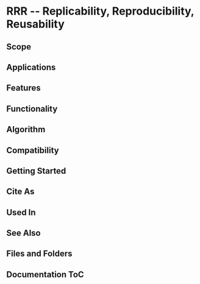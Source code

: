 RRR -- Replicability, Reproducibility, Reusability
==================================================

## Scope


## Applications


## Features


## Functionality


## Algorithm


## Compatibility


## Getting Started


## Cite As


## Used In


## See Also


## Files and Folders


## Documentation ToC

